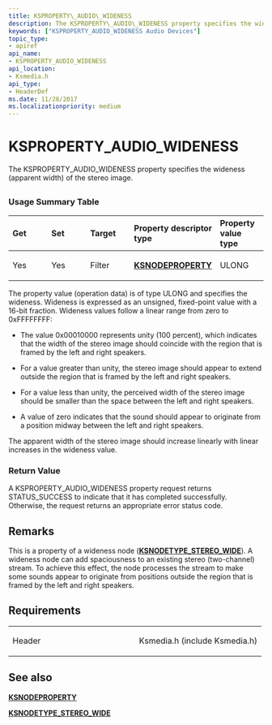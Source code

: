 ```yaml
---
title: KSPROPERTY\_AUDIO\_WIDENESS
description: The KSPROPERTY\_AUDIO\_WIDENESS property specifies the wideness (apparent width) of the stereo image.
keywords: ["KSPROPERTY_AUDIO_WIDENESS Audio Devices"]
topic_type:
- apiref
api_name:
- KSPROPERTY_AUDIO_WIDENESS
api_location:
- Ksmedia.h
api_type:
- HeaderDef
ms.date: 11/28/2017
ms.localizationpriority: medium
---
```


# KSPROPERTY\_AUDIO\_WIDENESS


The KSPROPERTY\_AUDIO\_WIDENESS property specifies the wideness (apparent width) of the stereo image.

## <span id="ddk_ksproperty_audio_wideness_ks"></span><span id="DDK_KSPROPERTY_AUDIO_WIDENESS_KS"></span>


### <span id="Usage_Summary_Table"></span><span id="usage_summary_table"></span><span id="USAGE_SUMMARY_TABLE"></span>Usage Summary Table

<table>
<colgroup>
<col width="20%" />
<col width="20%" />
<col width="20%" />
<col width="20%" />
<col width="20%" />
</colgroup>
<thead>
<tr class="header">
<th align="left">Get</th>
<th align="left">Set</th>
<th align="left">Target</th>
<th align="left">Property descriptor type</th>
<th align="left">Property value type</th>
</tr>
</thead>
<tbody>
<tr class="odd">
<td align="left"><p>Yes</p></td>
<td align="left"><p>Yes</p></td>
<td align="left"><p>Filter</p></td>
<td align="left"><a href="/windows-hardware/drivers/ddi/ksmedia/ns-ksmedia-ksnodeproperty" data-raw-source="[&lt;strong&gt;KSNODEPROPERTY&lt;/strong&gt;](/windows-hardware/drivers/ddi/ksmedia/ns-ksmedia-ksnodeproperty)"><strong>KSNODEPROPERTY</strong></a></td>
<td align="left"><p>ULONG</p></td>
</tr>
</tbody>
</table>

 

The property value (operation data) is of type ULONG and specifies the wideness. Wideness is expressed as an unsigned, fixed-point value with a 16-bit fraction. Wideness values follow a linear range from zero to 0xFFFFFFFF:

-   The value 0x00010000 represents unity (100 percent), which indicates that the width of the stereo image should coincide with the region that is framed by the left and right speakers.

-   For a value greater than unity, the stereo image should appear to extend outside the region that is framed by the left and right speakers.

-   For a value less than unity, the perceived width of the stereo image should be smaller than the space between the left and right speakers.

-   A value of zero indicates that the sound should appear to originate from a position midway between the left and right speakers.

The apparent width of the stereo image should increase linearly with linear increases in the wideness value.

### <span id="Return_Value"></span><span id="return_value"></span><span id="RETURN_VALUE"></span>Return Value

A KSPROPERTY\_AUDIO\_WIDENESS property request returns STATUS\_SUCCESS to indicate that it has completed successfully. Otherwise, the request returns an appropriate error status code.

## Remarks

This is a property of a wideness node ([**KSNODETYPE\_STEREO\_WIDE**](ksnodetype-stereo-wide.md)). A wideness node can add spaciousness to an existing stereo (two-channel) stream. To achieve this effect, the node processes the stream to make some sounds appear to originate from positions outside the region that is framed by the left and right speakers.

## Requirements

<table>
<colgroup>
<col width="50%" />
<col width="50%" />
</colgroup>
<tbody>
<tr class="odd">
<td align="left"><p>Header</p></td>
<td align="left">Ksmedia.h (include Ksmedia.h)</td>
</tr>
</tbody>
</table>

## <span id="see_also"></span>See also


[**KSNODEPROPERTY**](/windows-hardware/drivers/ddi/ksmedia/ns-ksmedia-ksnodeproperty)

[**KSNODETYPE\_STEREO\_WIDE**](ksnodetype-stereo-wide.md)

